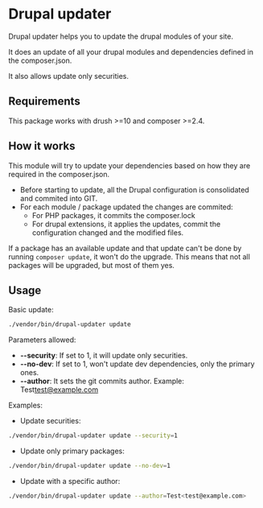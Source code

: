 # Drupal updater

Drupal updater helps you to update the drupal modules of your site.

It does an update of all your drupal modules and dependencies defined in the composer.json.

It also allows update only securities.

## Requirements

This package works with drush >=10 and composer >=2.4.

## How it works


This module will try to update your dependencies based on how they are required in the composer.json.

- Before starting to update, all the Drupal configuration is consolidated and commited into GIT.
- For each module / package updated the changes are commited:
  - For PHP packages, it commits the composer.lock
  - For drupal extensions, it applies the updates, commit the configuration changed and the modified files.

If a package has an available update and that update can't be done by running `composer update`, it won't do the upgrade. This means that not all packages will be upgraded, but most of them yes.

## Usage

Basic update:

```bash
./vendor/bin/drupal-updater update
```

Parameters allowed:

- **--security**: If set to 1, it will update only securities.
- **--no-dev**: If set to 1, won't update dev dependencies, only the primary ones.
- **--author**: It sets the git commits author. Example: Test<test@example.com>

Examples:

- Update securities:

```bash
./vendor/bin/drupal-updater update --security=1
```

- Update only primary packages:

```bash
./vendor/bin/drupal-updater update --no-dev=1
```

- Update with a specific author:

```bash
./vendor/bin/drupal-updater update --author=Test<test@example.com>
```
